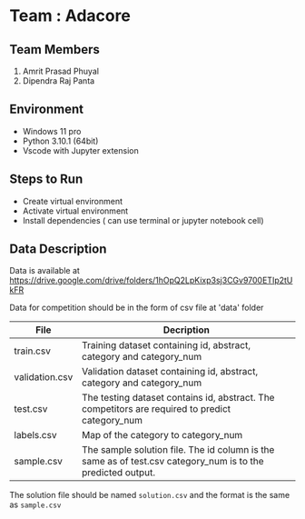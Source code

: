 # Team : Adacore

## Team Members

1. Amrit Prasad Phuyal
2. Dipendra Raj Panta

## Environment

- Windows 11 pro
- Python 3.10.1 (64bit)
- Vscode with Jupyter extension

## Steps to Run

- Create virtual environment
- Activate virtual environment
- Install dependencies ( can use terminal or jupyter notebook cell)

## Data Description

Data is available at <https://drive.google.com/drive/folders/1hOpQ2LpKixp3sj3CGv9700ETIp2tUkFR>

Data for competition should be in the form of csv file at 'data' folder

| File           | Decription                                                                                                  |
| -------------- | ----------------------------------------------------------------------------------------------------------- |
| train.csv      | Training dataset containing id, abstract, category and category_num                                         |
| validation.csv | Validation dataset containing id, abstract, category and category_num                                       |
| test.csv       | The testing dataset contains id, abstract. The competitors are required to predict category_num             |
| labels.csv     | Map of the category to category_num                                                                         |
| sample.csv     | The sample solution file. The id column is the same as of test.csv category_num is to the predicted output. |


The solution file should be named `solution.csv` and the format is the same as `sample.csv`
